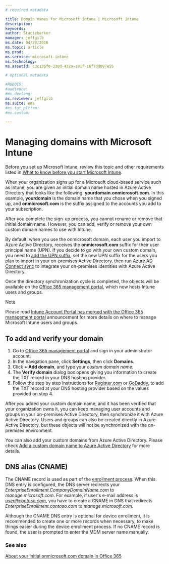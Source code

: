 ```yaml
---
# required metadata

title: Domain names for Microsoft Intune | Microsoft Intune
description:
keywords:
author: Staciebarker
manager: jeffgilb
ms.date: 04/28/2016
ms.topic: article
ms.prod:
ms.service: microsoft-intune
ms.technology:
ms.assetid: c3c136f0-330d-432a-a91f-16f7dd097e55

# optional metadata

#ROBOTS:
#audience:
#ms.devlang:
ms.reviewer: jeffgilb
ms.suite: ems
#ms.tgt_pltfrm:
#ms.custom:

---
```




# Managing domains with Microsoft Intune

Before you set up Microsoft Intune, review this topic and other requirements listed in [What to know before you start Microsoft Intune](what-to-know-before-you-start-microsoft-intune.md).

When your organization signs up for a Microsoft cloud-based service such as Intune, you are given an initial domain name hosted in Azure Active Directory that looks like the following: **yourdomain.onmicrosoft.com**. In this example, **yourdomain** is the domain name that you chose when you signed up, and **onmicrosoft.com** is the suffix assigned to the accounts you add to your subscription. 

After you complete the sign-up process, you cannot rename or remove that initial domain name. However, you can add, verify or remove your own custom domain names to use with Intune.

By default, when you use the onmicrosoft domain, each user you import to Azure Active Directory, receives the **onmicrosoft.com** suffix for their user principal name (UPN). If you decide to go with your own custom domain, you need to [add the UPN suffix](https://technet.microsoft.com/en-us/library/cc772007.aspx), set the new UPN suffix for the users you plan to import in your on-premises Active Directory, then run [Azure AD Connect sync](https://azure.microsoft.com/en-us/documentation/articles/active-directory-aadconnect/) to integrate your on-premises identities with Azure Active Directory.

Once the directory synchronization cycle is completed, the objects will be available on the [Office 365 management portal](https://portal.office.com/Admin/Default.aspx), which now hosts Intune users and groups.

> [!NOTE]
> Please read 
[Intune Account Portal has merged with the Office 365 management portal](https://docs.microsoft.com/en-us/intune/deploy-use/account-portal-merged-with-Office-365) announcement for more details on where to manage Microsoft Intune users and groups.

## To add and verify your domain ##

1. Go to [Office 365 management portal](https://portal.office.com/Admin/Default.aspx) and sign in your administrator account.
2. In the navigation pane, click **Settings**, then click **Domains**.
3. Click **+ Add domain**, and type your *custom domain name*.
4. The **Verify domain** dialog box opens giving you information to create the TXT record in your DNS hosting provider.
5. Follow the step by step instructions for [Register.com](https://support.office.com/en-us/article/Create-DNS-records-at-Register-com-for-Office-365-55bd8c38-3316-48ae-a368-4959b2c1684e?ui=en-US&rs=en-US&ad=US#BKMK_verify) or [GoDaddy](https://support.office.com/en-us/article/Create-DNS-records-at-GoDaddy-for-Office-365-f40a9185-b6d5-4a80-bb31-aa3bb0cab48a?ui=en-US&rs=en-US&ad=US), to add the TXT record at your DNS hosting provider based on the values provided on step 4.

After you added your custom domain name, and it has been verified that your organization owns it, you can keep managing user accounts and groups in your on-premises Active Directory, then synchronize it with Azure Active Directory. Users and groups can also be created directly in Azure Active Directory, but these objects will not be synchronized with the on-premises environment.

You can also add your custom domains from Azure Active Directory. Please check [Add a custom domain name to Azure Active Directory](https://azure.microsoft.com/en-us/documentation/articles/active-directory-add-domain/) for more details.

## DNS alias (CNAME) ##

The CNAME record is used as part of the [enrollment process](https://docs.microsoft.com/en-us/intune/deploy-use/set-up-windows-phone-8.0-management-with-microsoft-intune). When this DNS entry is configured, the DNS server redirects your *EnterpriseEnrollment.CompanyDomainName.com* to *manage.microsoft.com*. For example, if user's e-mail address is *user@contoso.com*, you have to create a CNAME in DNS that redirects *EnterpriseEnrollment.contoso.com* to *manage.microsoft.com*.

Although the CNAME DNS entry is optional for device enrollment, it is recommended to create one or more records when necessary, to make things easier during the device enrollment process. If no CNAME record is found, the user is prompted to enter the MDM server name manually.

### See also

[About your initial onmicrosoft.com domain in Office 365](https://support.office.com/en-us/article/About-your-initial-onmicrosoft-com-domain-in-Office-365-B9FC3018-8844-43F3-8DB1-1B3A8E9CFD5A?ui=en-US&rs=en-US&ad=US)